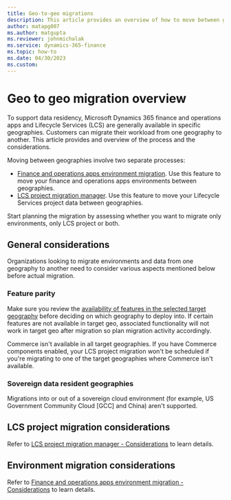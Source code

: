 ```yaml
---
title: Geo-to-geo migrations
description: This article provides an overview of how to move between geographies.
author: matapg007
ms.author: matgupta
ms.reviewer: johnmichalak
ms.service: dynamics-365-finance
ms.topic: how-to
ms.date: 04/30/2023
ms.custom:
---
```

#  Geo to geo migration overview

To support data residency, Microsoft Dynamics 365 finance and operations apps and Lifecycle Services (LCS) are generally available in specific geographies. Customers can migrate their workload from one geography to another. This article provides and overview of the process and the considerations.

Moving between geographies involve two separate processes:

- [Finance and operations apps environment migration](environment-migration-process.md). Use this feature to move your finance and operations apps environments between geographies. 
- [LCS project migration manager](../lifecycle-services/project-migration-manager.md). Use this feature to move your Lifecycle Services project data between geographies.
 

Start planning the migration by assessing whether you want to migrate only environments, only LCS project or both.

##  General considerations

Organizations looking to migrate environments and data from one geography to another need to consider various aspects mentioned below before actual migration.

### Feature parity

Make sure you review the [availability of features in the selected target geography](deployment-options-geo.md#feature-availability-across-geographies) before deciding on which geography to deploy into. If certain features are not available in target geo, associated functionality will not work in target geo after migration so plan migration activity accordingly.

Commerce isn't available in all target geographies. If you have Commerce components enabled, your LCS project migration won't be scheduled if you're migrating to one of the target geographies where Commerce isn't available.

### Sovereign data resident geographies

Migrations into or out of a sovereign cloud environment (for example, US Government Community Cloud [GCC] and China) aren't supported.

## LCS project migration considerations

Refer to [LCS project migration manager - Considerations](../lifecycle-services/project-migration-manager.md#considerations) to learn details.

## Environment migration considerations

Refer to [Finance and operations apps environment migration - Considerations](environment-migration-process.md#considerations) to learn details.
